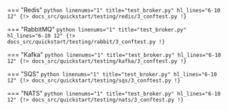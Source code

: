 === "Redis"
    ```python linenums="1" title="test_broker.py" hl_lines="6-10 12"
    {!> docs_src/quickstart/testing/redis/3_conftest.py !}
    ```

=== "RabbitMQ"
    ```python linenums="1" title="test_broker.py" hl_lines="6-10 12"
    {!> docs_src/quickstart/testing/rabbit/3_conftest.py !}
    ```

=== "Kafka"
    ```python linenums="1" title="test_broker.py" hl_lines="6-10 12"
    {!> docs_src/quickstart/testing/kafka/3_conftest.py !}
    ```

=== "SQS"
    ```python linenums="1" title="test_broker.py" hl_lines="6-10 12"
    {!> docs_src/quickstart/testing/sqs/3_conftest.py !}
    ```

=== "NATS"
    ```python linenums="1" title="test_broker.py" hl_lines="6-10 12"
    {!> docs_src/quickstart/testing/nats/3_conftest.py !}
    ```